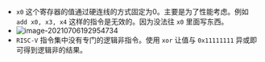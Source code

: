 + `x0` 这个寄存器的值通过硬连线的方式固定为0。主要是为了性能考虑。例如 `add x0, x3, x4` 这样的指令是无效的。因为没法往 `x0` 里面写东西。
+ ![image-20210706192954734](https://cdn.jsdelivr.net/gh/smallzhong/new-picgo-pic-bed@master/image-20210706192954734.png)
+ `RISC-V` 指令集中没有专门的逻辑非指令。使用 `xor` 让值与 `0x11111111` 异或即可得到逻辑非的结果。

